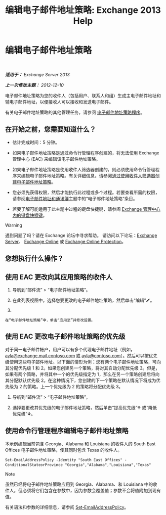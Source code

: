 ﻿---
title: '编辑电子邮件地址策略: Exchange 2013 Help'
TOCTitle: 编辑电子邮件地址策略
ms:assetid: cc8b36a0-95f4-43e9-bc64-87646d2e14e4
ms:mtpsurl: https://technet.microsoft.com/zh-cn/library/Bb124580(v=EXCHG.150)
ms:contentKeyID: 50491559
ms.date: 01/11/2018
mtps_version: v=EXCHG.150
f1_keywords:
- Microsoft.Exchange.Management.SnapIn.Esm.OrganizationConfiguration.EditEmailAddressPolicyWizardForm.EmailAddressPolicyIntroductionPage
ms.translationtype: HT
---

# 编辑电子邮件地址策略

 

_**适用于：** Exchange Server 2013_

_**上一次修改主题：** 2012-12-10_

电子邮件地址策略为您的收件人（包括用户、联系人和组）生成主电子邮件地址和辅电子邮件地址，以便接收人可以接收和发送电子邮件。

有关电子邮件地址策略的其他管理任务，请参阅 [电子邮件地址策略程序](email-address-policy-procedures-exchange-2013-help.md)。

## 在开始之前，您需要知道什么？

  - 估计完成时间：5 分钟。

  - 如果电子邮件地址策略是通过命令行管理程序创建的，将无法使用 Exchange 管理中心 (EAC) 来编辑该电子邮件地址策略。

  - 如果电子邮件地址策略是使用收件人筛选器创建的，则必须使用命令行管理程序来编辑电子邮件地址策略。有关详细信息，请参阅[通过使用收件人筛选器创建电子邮件地址策略](create-an-email-address-policy-by-using-recipient-filters-exchange-2013-help.md)。

  - 您必须先获得权限，然后才能执行此过程或多个过程。若要查看所需的权限，请参阅[电子邮件地址和通讯簿](email-addresses-and-address-books-exchange-2013-help.md)主题中的“电子邮件地址策略”条目。

  - 若要了解可能适用于此主题中过程的键盘快捷键，请参阅 [Exchange 管理中心内的键盘快捷键](keyboard-shortcuts-in-the-exchange-admin-center-exchange-online-protection-help.md)。

> [!warning]
> 遇到问题了吗？请在 Exchange 论坛中寻求帮助。 请访问以下论坛：<a href="https://go.microsoft.com/fwlink/p/?linkid=60612">Exchange Server</a>、 <a href="https://go.microsoft.com/fwlink/p/?linkid=267542">Exchange Online</a> 或 <a href="https://go.microsoft.com/fwlink/p/?linkid=285351">Exchange Online Protection</a>。


## 您想执行什么操作？

## 使用 EAC 更改向其应用策略的收件人

1.  导航到“邮件流” \> “电子邮件地址策略”。

2.  在此列表视图中，选择您要更改的电子邮件地址策略，然后单击“编辑”![编辑图标](images/Bb124582.6f53ccb2-1f13-4c02-bea0-30690e6ea71d(EXCHG.150).gif "编辑图标")。

3.  
    
    在“电子邮件地址策略”中，单击“应用至”并修改设置。

## 使用 EAC 更改电子邮件地址策略的优先级

对于同一电子邮件帐户，用户可以有多个代理电子邮件地址（例如，ayla@exchange.mail.contoso.com 或 ayla@contoso.com）。然后可以按优先级使用这些电子邮件地址。以下面的情形为例：您有两个电子邮件地址策略，可向其分配优先级 1 和 2。如果您创建另一个策略，将对其自动分配优先级 3。但是，如果有两个策略，并将其中一个的优先级指定为 1，那么在另一个策略创建后将向其分配默认优先级 2。在这种情况下，您创建的下一个策略在默认情况下将成为优先级为 2 的策略。上一个优先级为 2 的策略将分配优先级 3。

1.  导航到“邮件流” \> “电子邮件地址策略”。

2.  选择要更改其优先级的电子邮件地址策略，然后单击“提高优先级”![向上键图标](images/JJ150576.1732c727-328b-4a1a-b84d-6d7252c7dcab(EXCHG.150).gif "向上键图标") 或“降低优先级”![向下键图标](images/JJ150576.ef5ca57d-a033-457b-bd92-6361877c33d0(EXCHG.150).gif "向下键图标")。

## 使用命令行管理程序编辑电子邮件地址策略

本示例编辑当前包含 Georgia、Alabama 和 Louisiana 的收件人的 South East Offices 电子邮件地址策略，使其同时包含 Texas 的收件人。

    Set-EmailAddressPolicy -Identity "South East Offices" -ConditionalStateorProvince "Georgia","Alabama","Louisiana","Texas"

> [!NOTE]
> 虽然已经将电子邮件地址策略应用到 Georgia、Alabama、和 Louisiana 中的收件人，但必须将它们包含在参数中，因为参数会覆盖值；参数不会将值附加到现有值。


有关语法和参数的详细信息，请参阅 [Set-EmailAddressPolicy](https://technet.microsoft.com/zh-cn/library/bb124517\(v=exchg.150\))。

